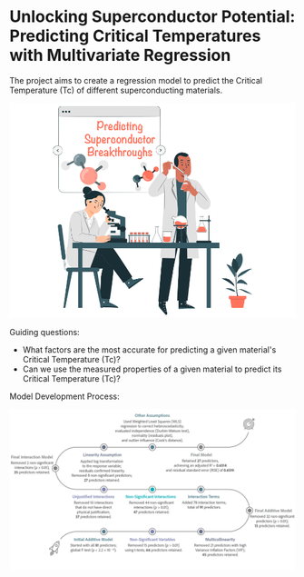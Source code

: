 # Unlocking Superconductor Potential: Predicting Critical Temperatures with Multivariate Regression

The project aims to create a regression model to predict the Critical Temperature (Tc) of different superconducting materials.

![Unlocking Superconductor Potential](https://github.com/yildiramdsa/unlocking_superconductor_potential_predicting_critical_temperatures_with_multivariate_regression/blob/main/images/unlocking_superconductor_potential_predicting_critical_temperatures_with_multivariate_regression.png)

Guiding questions:​

- What factors are the most accurate for predicting a given material's Critical Temperature (Tc)?​
- Can we use the measured properties of a given material to predict its Critical Temperature (Tc)?​

Model Development Process:

![Model Development Process](https://github.com/yildiramdsa/unlocking_superconductor_potential_predicting_critical_temperatures_with_multivariate_regression/blob/main/images/our_model_development_process.png)
